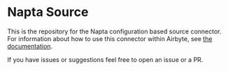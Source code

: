 # Napta Source

This is the repository for the Napta configuration based source connector.
For information about how to use this connector within Airbyte, see [the documentation](https://docs.airbyte.com/integrations/sources/napta).

If you have issues or suggestions feel free to open an issue or a PR.
